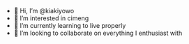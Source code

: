 - 👋 Hi, I’m @kiakiyowo
- 👀 I’m interested in cimeng
- 🌱 I’m currently learning to live properly
- 💞️ I’m looking to collaborate on everything I enthusiast with

<!---
kiakiyowo/kiakiyowo is a ✨ special ✨ repository because its `README.md` (this file) appears on your GitHub profile.
You can click the Preview link to take a look at your changes.
--->
